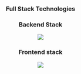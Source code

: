 <h3 align="center">Full Stack Technologies</h3>

<h3 align="center">Backend Stack</h3>



<p align="center">
  <a href="https://skillicons.dev">
    <img src="https://skillicons.dev/icons?i=php,laravel,spring,java,kafka,rabbitmq,docker,postgresql,mongodb,maven,gradle,hibernate,graphql,quarkus&theme=dark&perline=13" />
  </a>
</p>



  

<h3 align="center">Frontend stack</h3>

<p align="center">
  <a href="https://skillicons.dev">
    <img src="https://skillicons.dev/icons?i=vue,react,redux,js,vite,nodejs,nextjs,nestjs,linux,mysql,docker,firebase,bash,&theme=dark&perline=13" />
  </a>
</p>
